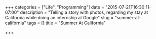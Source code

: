 +++
categories = ["Life", "Programming"]
date = "2015-07-21T16:30:11-07:00"
description = "Telling a story with photos, regarding my stay at California while doing an internship at Google"
slug = "summer-at-california"
tags = []
title = "Summer At California"

+++

